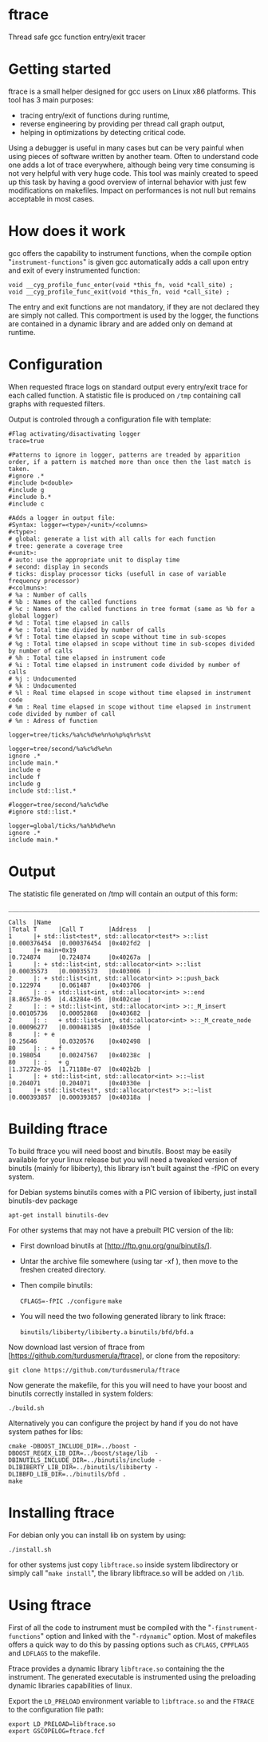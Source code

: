 ftrace
======

Thread safe gcc function entry/exit tracer 

Getting started
=====

ftrace is a small helper designed for gcc users on Linux x86 platforms.
This tool has 3 main purposes:
  * tracing entry/exit of functions during runtime,
  * reverse engineering by providing per thread call graph output,
  * helping in optimizations by detecting critical code. 

Using a debugger is useful in many cases but can be very painful when using pieces of software written by another team. Often to understand code one adds a lot of trace everywhere, although being very time consuming is not very helpful with very huge code. This tool was mainly created to speed up this task by having a good overview of internal behavior with just few modifications on makefiles. 
Impact on performances is not null but remains acceptable in most cases.

How does it work
=====

gcc offers the capability to instrument functions, when the compile option "`instrument-functions`" is given gcc automatically adds a call upon entry and exit of every instrumented function:

    void __cyg_profile_func_enter(void *this_fn, void *call_site) ;
    void __cyg_profile_func_exit(void *this_fn, void *call_site) ;

The entry and exit functions are not mandatory, if they are not declared they are simply not called. This comportment is used by the logger, the functions are contained in a dynamic library and are added only on demand at runtime.

Configuration
=====

When requested ftrace logs on standard output every entry/exit trace for each called function. 
A statistic file is produced on `/tmp` containing call graphs with requested filters.

Output is controled through a configuration file with template:

    #Flag activating/disactivating logger
    trace=true
 
    #Patterns to ignore in logger, patterns are treaded by apparition order, if a pattern is matched more than once then the last match is taken.
    #ignore .*
    #include b<double>
    #include g
    #include b.*
    #include c
 
    #Adds a logger in output file:
    #Syntax: logger=<type>/<unit>/<columns>
    #<type>:
    # global: generate a list with all calls for each function
    # tree: generate a coverage tree
    #<unit>:
    # auto: use the appropriate unit to display time
    # second: display in seconds
    # ticks: display processor ticks (usefull in case of variable frequency processor)
    #<colmuns>:
    # %a : Number of calls
    # %b : Names of the called functions
    # %c : Names of the called functions in tree format (same as %b for a global logger)
    # %d : Total time elapsed in calls
    # %e : Total time divided by number of calls
    # %f : Total time elapsed in scope without time in sub-scopes
    # %g : Total time elapsed in scope without time in sub-scopes divided by number of calls
    # %h : Total time elapsed in instrument code
    # %i : Total time elapsed in instrument code divided by number of calls
    # %j : Undocumented
    # %k : Undocumented
    # %l : Real time elapsed in scope without time elapsed in instrument code
    # %m : Real time elapsed in scope without time elapsed in instrument code divided by number of call
    # %n : Adress of function

    logger=tree/ticks/%a%c%d%e%n%o%p%q%r%s%t
 
    logger=tree/second/%a%c%d%e%n
    ignore .*
    include main.*
    include e
    include f
    include g
    include std::list.*
 
    #logger=tree/second/%a%c%d%e
    #ignore std::list.*
 
    logger=global/ticks/%a%b%d%e%n
    ignore .*
    include main.*

Output
=====

The statistic file generated on /tmp will contain an output of this form:

    _______________________________________________________________________________
 
    Calls  |Name                                                          |Total T      |Call T       |Address   |
    1      |+ std::list<test*, std::allocator<test*> >::list              |0.000376454  |0.000376454  |0x402fd2  |
    1      |+ main+0x19                                                   |0.724874     |0.724874     |0x40267a  |
    1      |: + std::list<int, std::allocator<int> >::list                |0.00035573   |0.00035573   |0x403006  |
    2      |: + std::list<int, std::allocator<int> >::push_back           |0.122974     |0.061487     |0x403706  |
    2      |: : + std::list<int, std::allocator<int> >::end               |8.86573e-05  |4.43284e-05  |0x402cae  |
    2      |: : + std::list<int, std::allocator<int> >::_M_insert         |0.00105736   |0.00052868   |0x403682  |
    2      |: :   + std::list<int, std::allocator<int> >::_M_create_node  |0.00096277   |0.000481385  |0x4035de  |
    8      |: + e                                                         |0.25646      |0.0320576    |0x402498  |
    80     |: : + f                                                       |0.198054     |0.00247567   |0x40238c  |
    80     |: :   + g                                                     |1.37272e-05  |1.71188e-07  |0x402b2b  |
    1      |: + std::list<int, std::allocator<int> >::~list               |0.204071     |0.204071     |0x40330e  |
    1      |+ std::list<test*, std::allocator<test*> >::~list             |0.000393857  |0.000393857  |0x40318a  |

Building ftrace
=====

To build ftrace you will need boost and binutils. Boost may be easily available for your linux release but you will need a tweaked version of binutils (mainly for libiberty), this library isn't built against the -fPIC on every system. 

for Debian systems binutils comes with a PIC version of libiberty, just install binutils-dev package
    
    apt-get install binutils-dev

For other systems that may not have a prebuilt PIC version of the lib:
  * First download binutils at [http://ftp.gnu.org/gnu/binutils/].
  * Untar the archive file somewhere (using tar -xf <file>), then move to the freshen created directory.
  * Then compile binutils:

    `CFLAGS=-fPIC ./configure`
    `make`
    
  * You will need the two following generated library to link ftrace:

    `binutils/libiberty/libiberty.a`
    `binutils/bfd/bfd.a`

Now download last version of ftrace from [https://github.com/turdusmerula/ftrace], or clone from the repository:

    git clone https://github.com/turdusmerula/ftrace

Now generate the makefile, for this you will need to have your boost and binutils correctly installed in system folders:
  
    ./build.sh

Alternatively you can configure the project by hand if you do not have system pathes for libs:

    cmake -DBOOST_INCLUDE_DIR=../boost -DBOOST_REGEX_LIB_DIR=../boost/stage/lib  -DBINUTILS_INCLUDE_DIR=../binutils/include -DLIBIBERTY_LIB_DIR=../binutils/libiberty -DLIBBFD_LIB_DIR=../binutils/bfd .
    make

Installing ftrace
===

For debian only you can install lib on system by using:

    ./install.sh
    
for other systems just copy `libftrace.so` inside system libdirectory or simply call "`make install`", the library libftrace.so will be added on `/lib`.

Using ftrace
===

First of all the code to instrument must be compiled with the "`-finstrument-functions`" option and linked with the "`-rdynamic`" option. Most of makefiles offers a quick way to do this by passing options such as `CFLAGS`, `CPPFLAGS` and `LDFLAGS` to the makefile. 

Ftrace provides a dynamic library `libftrace.so` containing the the instrument. The generated executable is instrumented using the preloading dynamic libraries capabilities of linux.

Export the `LD_PRELOAD` environment variable to `libftrace.so` and the `FTRACE` to the configuration file path:

    export LD_PRELOAD=libftrace.so
    export GSCOPELOG=ftrace.fcf
